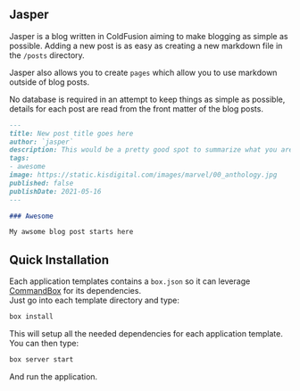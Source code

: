 ## Jasper

Jasper is a blog written in ColdFusion aiming to make blogging as simple as possible. Adding a new post is as easy as creating a new markdown file in the `/posts` directory.

Jasper also allows you to create `pages` which allow you to use markdown outside of blog posts.

No database is required in an attempt to keep things as simple as possible, details for each post are read from the front matter of the blog posts.

``` md
---
title: New post title goes here
author: `jasper`
description: This would be a pretty good spot to summarize what you are writing about 
tags: 
- awesome
image: https://static.kisdigital.com/images/marvel/00_anthology.jpg
published: false
publishDate: 2021-05-16
---

### Awesome

My awsome blog post starts here
```
## Quick Installation

Each application templates contains a `box.json` so it can leverage [CommandBox](http://www.ortussolutions.com/products/commandbox) for its dependencies.  
Just go into each template directory and type:

```bash
box install
```

This will setup all the needed dependencies for each application template.  You can then type:

```bash
box server start
```

And run the application.
